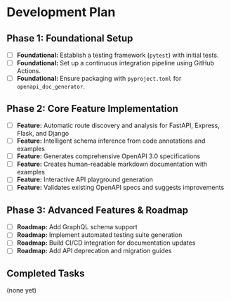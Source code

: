 # Development Plan

## Phase 1: Foundational Setup
- [ ] **Foundational:** Establish a testing framework (`pytest`) with initial tests.
- [ ] **Foundational:** Set up a continuous integration pipeline using GitHub Actions.
- [ ] **Foundational:** Ensure packaging with `pyproject.toml` for `openapi_doc_generator`.

## Phase 2: Core Feature Implementation
- [ ] **Feature:** Automatic route discovery and analysis for FastAPI, Express, Flask, and Django
- [ ] **Feature:** Intelligent schema inference from code annotations and examples
- [ ] **Feature:** Generates comprehensive OpenAPI 3.0 specifications
- [ ] **Feature:** Creates human-readable markdown documentation with examples
- [ ] **Feature:** Interactive API playground generation
- [ ] **Feature:** Validates existing OpenAPI specs and suggests improvements

## Phase 3: Advanced Features & Roadmap
- [ ] **Roadmap:** Add GraphQL schema support
- [ ] **Roadmap:** Implement automated testing suite generation
- [ ] **Roadmap:** Build CI/CD integration for documentation updates
- [ ] **Roadmap:** Add API deprecation and migration guides

## Completed Tasks
(none yet)
